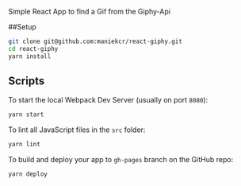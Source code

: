 Simple React App to find a Gif from the Giphy-Api

##Setup

```bash
git clone git@github.com:maniekcr/react-giphy.git
cd react-giphy
yarn install
```

## Scripts

To start the local Webpack Dev Server (usually on port `8080`):

```bash
yarn start
```

To lint all JavaScript files in the `src` folder:

```bash
yarn lint
```

To build and deploy your app to `gh-pages` branch on the GitHub repo:

```bash
yarn deploy
```
